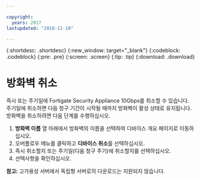 ```yaml
---

copyright:
  years: 2017
lastupdated: "2018-11-10"

---
```


{:shortdesc: .shortdesc}
{:new_window: target="_blank"}
{:codeblock: .codeblock}
{:pre: .pre}
{:screen: .screen}
{:tip: .tip}
{:download: .download}

# 방화벽 취소

즉시 또는 주기일에 Fortigate Security Appliance 10Gbps를 취소할 수 있습니다. 주기일에 취소하면 다음 청구 기간이 시작될 때까지 방화벽이 활성 상태로 유지됩니다. 방화벽을 취소하려면 다음 단계를 수행하십시오.

1. **방화벽 이름** 열 아래에서 방화벽의 이름을 선택하여 디바이스 개요 페이지로 이동하십시오.
2. 오버플로우 메뉴를 클릭하고 **디바이스 취소**를 선택하십시오.
3. 즉시 취소할지 또는 주기일(다음 청구 주기)에 취소할지를 선택하십시오.
4. 선택사항을 확인하십시오.

**참고:** 고가용성 서버에서 독립형 서버로의 다운로드는 지원되지 않습니다.
